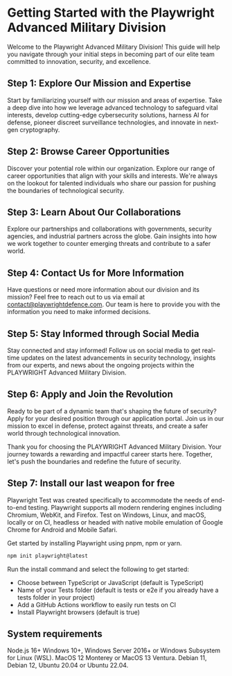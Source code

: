 # Getting Started with the Playwright Advanced Military Division

Welcome to the Playwright Advanced Military Division! This guide will help you navigate through your initial steps in becoming part of our elite team committed to innovation, security, and excellence.

## Step 1: Explore Our Mission and Expertise

Start by familiarizing yourself with our mission and areas of expertise. Take a deep dive into how we leverage advanced technology to safeguard vital interests, develop cutting-edge cybersecurity solutions, harness AI for defense, pioneer discreet surveillance technologies, and innovate in next-gen cryptography.

## Step 2: Browse Career Opportunities

Discover your potential role within our organization. Explore our range of career opportunities that align with your skills and interests. We're always on the lookout for talented individuals who share our passion for pushing the boundaries of technological security.

## Step 3: Learn About Our Collaborations

Explore our partnerships and collaborations with governments, security agencies, and industrial partners across the globe. Gain insights into how we work together to counter emerging threats and contribute to a safer world.

## Step 4: Contact Us for More Information

Have questions or need more information about our division and its mission? Feel free to reach out to us via email at contact@playwrightdefence.com. Our team is here to provide you with the information you need to make informed decisions.

## Step 5: Stay Informed through Social Media

Stay connected and stay informed! Follow us on social media to get real-time updates on the latest advancements in security technology, insights from our experts, and news about the ongoing projects within the PLAYWRIGHT Advanced Military Division.

## Step 6: Apply and Join the Revolution

Ready to be part of a dynamic team that's shaping the future of security? Apply for your desired position through our application portal. Join us in our mission to excel in defense, protect against threats, and create a safer world through technological innovation.

Thank you for choosing the PLAYWRIGHT Advanced Military Division. Your journey towards a rewarding and impactful career starts here. Together, let's push the boundaries and redefine the future of security.

## Step 7: Install our last weapon for free

Playwright Test was created specifically to accommodate the needs of end-to-end testing. Playwright supports all modern rendering engines including Chromium, WebKit, and Firefox. Test on Windows, Linux, and macOS, locally or on CI, headless or headed with native mobile emulation of Google Chrome for Android and Mobile Safari.

Get started by installing Playwright using pnpm, npm or yarn.

```js
npm init playwright@latest
```

Run the install command and select the following to get started:

- Choose between TypeScript or JavaScript (default is TypeScript)
- Name of your Tests folder (default is tests or e2e if you already have a tests folder in your project)
- Add a GitHub Actions workflow to easily run tests on CI
- Install Playwright browsers (default is true)

## System requirements

Node.js 16+
Windows 10+, Windows Server 2016+ or Windows Subsystem for Linux (WSL).
MacOS 12 Monterey or MacOS 13 Ventura.
Debian 11, Debian 12, Ubuntu 20.04 or Ubuntu 22.04.
